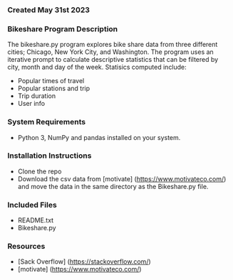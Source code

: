 ### Created May 31st 2023

### Bikeshare Program Description 
The bikeshare.py program explores bike share data from three different cities; Chicago, New York City, and Washington.  The program uses an iterative prompt to calculate descriptive statistics that can be filtered by city, month and day of the week. Statisics computed include:
* Popular times of travel
* Popular stations and trip
* Trip duration 
* User info 

### System Requirements
* Python 3, NumPy and pandas installed on your system. 
 

### Installation Instructions 
* Clone the repo 
* Download the csv data from [motivate] (https://www.motivateco.com/) and move the data in the same directory as the Bikeshare.py file. 
 

### Included Files 
* README.txt 
* Bikeshare.py 
 

### Resources 
* [Sack Overflow] (https://stackoverflow.com/) 
* [motivate] (https://www.motivateco.com/) 

